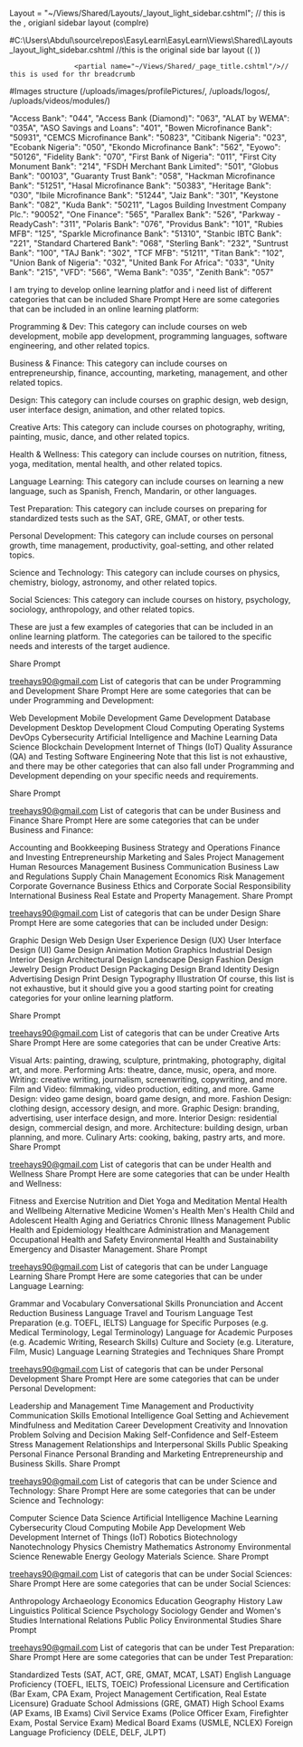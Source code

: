  Layout = "~/Views/Shared/Layouts/_layout_light_sidebar.cshtml"; // this is the ,  origianl sidebar layout (complre)





#C:\Users\Abdul\source\repos\EasyLearn\EasyLearn\Views\Shared\Layouts\_layout_light_sidebar.cshtml  //this is the original side bar layout (( <partial name="~/Views/Shared/_sidebar.cshtml"/>))


                    <partial name="~/Views/Shared/_page_title.cshtml"/>// this is used for thr breadcrumb

                    

#Images structure (/uploads/images/profilePictures/, /uploads/logos/, /uploads/videos/modules/)


"Access Bank": "044",
  "Access Bank (Diamond)": "063",
  "ALAT by WEMA": "035A",
  "ASO Savings and Loans": "401",
  "Bowen Microfinance Bank": "50931",
  "CEMCS Microfinance Bank": "50823",
  "Citibank Nigeria": "023",
  "Ecobank Nigeria": "050",
  "Ekondo Microfinance Bank": "562",
  "Eyowo": "50126",
  "Fidelity Bank": "070",
  "First Bank of Nigeria": "011",
  "First City Monument Bank": "214",
  "FSDH Merchant Bank Limited": "501",
  "Globus Bank": "00103",
  "Guaranty Trust Bank": "058",
  "Hackman Microfinance Bank": "51251",
  "Hasal Microfinance Bank": "50383",
  "Heritage Bank": "030",
  "Ibile Microfinance Bank": "51244",
  "Jaiz Bank": "301",
  "Keystone Bank": "082",
  "Kuda Bank": "50211",
  "Lagos Building Investment Company Plc.": "90052",
  "One Finance": "565",
  "Parallex Bank": "526",
  "Parkway - ReadyCash": "311",
  "Polaris Bank": "076",
  "Providus Bank": "101",
  "Rubies MFB": "125",
  "Sparkle Microfinance Bank": "51310",
  "Stanbic IBTC Bank": "221",
  "Standard Chartered Bank": "068",
  "Sterling Bank": "232",
  "Suntrust Bank": "100",
  "TAJ Bank": "302",
  "TCF MFB": "51211",
  "Titan Bank": "102",
  "Union Bank of Nigeria": "032",
  "United Bank For Africa": "033",
  "Unity Bank": "215",
  "VFD": "566",
  "Wema Bank": "035",
  "Zenith Bank": "057"









  I am trying to develop online learning platfor and i need list of different categories that can be included
Share Prompt
Here are some categories that can be included in an online learning platform:

Programming & Dev: This category can include courses on web development, mobile app development, programming languages, software engineering, and other related topics.

Business & Finance: This category can include courses on entrepreneurship, finance, accounting, marketing, management, and other related topics.

Design: This category can include courses on graphic design, web design, user interface design, animation, and other related topics.

Creative Arts: This category can include courses on photography, writing, painting, music, dance, and other related topics.

Health & Wellness: This category can include courses on nutrition, fitness, yoga, meditation, mental health, and other related topics.

Language Learning: This category can include courses on learning a new language, such as Spanish, French, Mandarin, or other languages.

Test Preparation: This category can include courses on preparing for standardized tests such as the SAT, GRE, GMAT, or other tests.

Personal Development: This category can include courses on personal growth, time management, productivity, goal-setting, and other related topics.

Science and Technology: This category can include courses on physics, chemistry, biology, astronomy, and other related topics.

Social Sciences: This category can include courses on history, psychology, sociology, anthropology, and other related topics.

These are just a few examples of categories that can be included in an online learning platform. The categories can be tailored to the specific needs and interests of the target audience.

Share Prompt




treehays90@gmail.com
List of categoris that can be under Programming and Development
Share Prompt
Here are some categories that can be under Programming and Development:

Web Development
Mobile Development
Game Development
Database Development
Desktop Development
Cloud Computing
Operating Systems
DevOps
Cybersecurity
Artificial Intelligence and Machine Learning
Data Science
Blockchain Development
Internet of Things (IoT)
Quality Assurance (QA) and Testing
Software Engineering
Note that this list is not exhaustive, and there may be other categories that can also fall under Programming and Development depending on your specific needs and requirements.

Share Prompt




treehays90@gmail.com
List of categoris that can be under Business and Finance
Share Prompt
Here are some categories that can be under Business and Finance:

Accounting and Bookkeeping
Business Strategy and Operations
Finance and Investing
Entrepreneurship
Marketing and Sales
Project Management
Human Resources Management
Business Communication
Business Law and Regulations
Supply Chain Management
Economics
Risk Management
Corporate Governance
Business Ethics and Corporate Social Responsibility
International Business
Real Estate and Property Management.
Share Prompt




treehays90@gmail.com
List of categoris that can be under Design
Share Prompt
Here are some categories that can be included under Design:

Graphic Design
Web Design
User Experience Design (UX)
User Interface Design (UI)
Game Design
Animation
Motion Graphics
Industrial Design
Interior Design
Architectural Design
Landscape Design
Fashion Design
Jewelry Design
Product Design
Packaging Design
Brand Identity Design
Advertising Design
Print Design
Typography
Illustration
Of course, this list is not exhaustive, but it should give you a good starting point for creating categories for your online learning platform.

Share Prompt




treehays90@gmail.com
List of categoris that can be under Creative Arts
Share Prompt
Here are some categories that can be under Creative Arts:

Visual Arts: painting, drawing, sculpture, printmaking, photography, digital art, and more.
Performing Arts: theatre, dance, music, opera, and more.
Writing: creative writing, journalism, screenwriting, copywriting, and more.
Film and Video: filmmaking, video production, editing, and more.
Game Design: video game design, board game design, and more.
Fashion Design: clothing design, accessory design, and more.
Graphic Design: branding, advertising, user interface design, and more.
Interior Design: residential design, commercial design, and more.
Architecture: building design, urban planning, and more.
Culinary Arts: cooking, baking, pastry arts, and more.
Share Prompt




treehays90@gmail.com
List of categoris that can be under  Health and Wellness
Share Prompt
Here are some categories that can be under Health and Wellness:

Fitness and Exercise
Nutrition and Diet
Yoga and Meditation
Mental Health and Wellbeing
Alternative Medicine
Women's Health
Men's Health
Child and Adolescent Health
Aging and Geriatrics
Chronic Illness Management
Public Health and Epidemiology
Healthcare Administration and Management
Occupational Health and Safety
Environmental Health and Sustainability
Emergency and Disaster Management.
Share Prompt




treehays90@gmail.com
List of categoris that can be under Language Learning
Share Prompt
Here are some categories that can be under Language Learning:

Grammar and Vocabulary
Conversational Skills
Pronunciation and Accent Reduction
Business Language
Travel and Tourism Language
Test Preparation (e.g. TOEFL, IELTS)
Language for Specific Purposes (e.g. Medical Terminology, Legal Terminology)
Language for Academic Purposes (e.g. Academic Writing, Research Skills)
Culture and Society (e.g. Literature, Film, Music)
Language Learning Strategies and Techniques
Share Prompt




treehays90@gmail.com
List of categoris that can be under Personal Development
Share Prompt
Here are some categories that can be under Personal Development:

Leadership and Management
Time Management and Productivity
Communication Skills
Emotional Intelligence
Goal Setting and Achievement
Mindfulness and Meditation
Career Development
Creativity and Innovation
Problem Solving and Decision Making
Self-Confidence and Self-Esteem
Stress Management
Relationships and Interpersonal Skills
Public Speaking
Personal Finance
Personal Branding and Marketing
Entrepreneurship and Business Skills.
Share Prompt




treehays90@gmail.com
List of categoris that can be under Science and Technology: 
Share Prompt
Here are some categories that can be under Science and Technology:

Computer Science
Data Science
Artificial Intelligence
Machine Learning
Cybersecurity
Cloud Computing
Mobile App Development
Web Development
Internet of Things (IoT)
Robotics
Biotechnology
Nanotechnology
Physics
Chemistry
Mathematics
Astronomy
Environmental Science
Renewable Energy
Geology
Materials Science.
Share Prompt




treehays90@gmail.com
List of categoris that can be under Social Sciences: 
Share Prompt
Here are some categories that can be under Social Sciences:

Anthropology
Archaeology
Economics
Education
Geography
History
Law
Linguistics
Political Science
Psychology
Sociology
Gender and Women's Studies
International Relations
Public Policy
Environmental Studies
Share Prompt




treehays90@gmail.com
List of categoris that can be under Test Preparation:
Share Prompt
Here are some categories that can be under Test Preparation:

Standardized Tests (SAT, ACT, GRE, GMAT, MCAT, LSAT)
English Language Proficiency (TOEFL, IELTS, TOEIC)
Professional Licensure and Certification (Bar Exam, CPA Exam, Project Management Certification, Real Estate Licensure)
Graduate School Admissions (GRE, GMAT)
High School Exams (AP Exams, IB Exams)
Civil Service Exams (Police Officer Exam, Firefighter Exam, Postal Service Exam)
Medical Board Exams (USMLE, NCLEX)
Foreign Language Proficiency (DELE, DELF, JLPT)